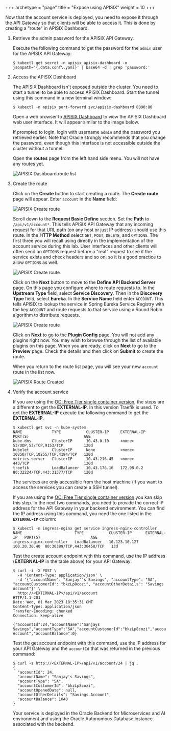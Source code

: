 +++
archetype = "page"
title = "Expose using APISIX"
weight = 10
+++

Now that the account service is deployed, you need to expose it through the API Gateway so that clients will be able to access it.  This is done by creating a "route" in APISIX Dashboard.

1. Retrieve the admin password for the APISIX API Gateway.

    Execute the following command to get the password for the `admin` user for the APISIX API Gateway:

    ```shell
    $ kubectl get secret -n apisix apisix-dashboard -o jsonpath='{.data.conf\.yaml}' | base64 -d | grep 'password:'
    ```

1. Access the APISIX Dashboard

    The APISIX Dashboard isn't exposed outside the cluster. You need to start a tunnel to be able to access APISIX Dashboard. Start the tunnel using this command in a new terminal window:

    ```shell
    $ kubectl -n apisix port-forward svc/apisix-dashboard 8090:80
    ```

    Open a web browser to [APISIX Dashboard](http://localhost:8090) to view the APISIX Dashboard web user interface.  It will appear similar to the image below.

    If prompted to login, login with username `admin` and the password you retrieved earlier. Note that Oracle strongly recommends that you change the password, even though this interface is not accessible outside the cluster without a tunnel.

    Open the **routes** page from the left hand side menu.  You will not have any routes yet.

   ![APISIX Dashboard route list](../images/obaas-apisix-route-list.png " ")

1. Create the route

    Click on the **Create** button to start creating a route.  The **Create route** page will appear. Enter `account` in the **Name** field:

    ![APISIX Create route](../images/obaas-apisix-create-route-1.png " ")

    Scroll down to the **Request Basic Define** section.  Set the **Path** to `/api/v1/account*`.  This tells APISIX API Gateway that any incoming request for that URL path (on any host or just IP address) should use this route.  In the **HTTP Method** select `GET`, `POST`, `DELETE`, and `OPTIONS`.  The first three you will recall using directly in the implementation of the account service during this lab.  User interfaces and other clients will often send an `OPTIONS` request before a "real" request to see if the service exists and check headers and so on, so it is a good practice to allow `OPTIONS` as well.

    ![APISIX Create route](../images/obaas-apisix-create-route-2.png " ")

    Click on the **Next** button to move to the **Define API Backend Server** page.  On this page you configure where to route requests to. In the **Upstream Type** field, select **Service Discovery**.  Then in the **Discovery Type** field, select **Eureka**.  In the **Service Name** field enter `ACCOUNT`.  This tells APISIX to lookup the service in Spring Eureka Service Registry with the key `ACCOUNT` and route requests to that service using a Round Robin algorithm to distribute requests.

    ![APISIX Create route](../images/obaas-apisix-create-route-3.png " ")

    Click on **Next** to go to the **Plugin Config** page.  You will not add any plugins right now.  You may wish to browse through the list of available plugins on this page.  When you are ready, click on **Next** to go to the **Preview** page.  Check the details and then click on **Submit** to create the route.

    When you return to the route list page, you will see your new `account` route in the list now.

   ![APISIX Route Created](../images/obaas-apisix-route-created.png " ")

1. Verify the account service

    If you are using the [OCI Free Tier single container version](../provision/install-free-trial.md), the steps are a different to get the **EXTERNAL-IP**. In this version Traefik is used. To get the **EXTERNAL-IP** execute the following command to get the **EXTERNAL-IP**.

    ```shell
    $ kubectl get svc -n kube-system
    NAME             TYPE           CLUSTER-IP     EXTERNAL-IP   PORT(S)                        AGE
    kube-dns         ClusterIP      10.43.0.10     <none>        53/UDP,53/TCP,9153/TCP         120d
    kubelet          ClusterIP      None           <none>        10250/TCP,10255/TCP,4194/TCP   120d
    metrics-server   ClusterIP      10.43.216.45   <none>        443/TCP                        120d
    traefik          LoadBalancer   10.43.176.16   172.98.0.2    80:32224/TCP,443:31377/TCP     120d
    ```

    The services are only accessible from the host machine (if you want to access the services you can create a SSH tunnel).

    If you are using the [OCI Free Tier single container version](../provision/install-free-trial.md) you kan skip  this step. In the next two commands, you need to provide the correct IP address for the API Gateway in your backend environment.  You can find the IP address using this command, you need the one listed in the **`EXTERNAL-IP`** column:

    ```shell
    $ kubectl -n ingress-nginx get service ingress-nginx-controller
    NAME                       TYPE           CLUSTER-IP      EXTERNAL-IP   PORT(S)                      AGE
    ingress-nginx-controller   LoadBalancer   10.123.10.127   100.20.30.40  80:30389/TCP,443:30458/TCP   13d
    ```

    Test the create account endpoint with this command, use the IP address (**EXTERNAL-IP** in the table above) for your API Gateway:

    ```shell
    $ curl -i -X POST \
      -H 'Content-Type: application/json' \
      -d '{"accountName": "Sanjay''s Savings", "accountType": "SA", "accountCustomerId": "bkzLp8cozi", "accountOtherDetails": "Savings Account"}' \
      http://<EXTERNAL-IP>/api/v1/account
    HTTP/1.1 201
    Date: Wed, 01 Mar 2023 18:35:31 GMT
    Content-Type: application/json
    Transfer-Encoding: chunked
    Connection: keep-alive

    {"accountId":24,"accountName":"Sanjays Savings","accountType":"SA","accountCustomerId":"bkzLp8cozi","accountOpenedDate":null,"accountOtherDetails":"Savings Account","accountBalance":0}
    ```

    Test the get account endpoint with this command, use the IP address for your API Gateway and the `accountId` that was returned in the previous command:

    ```shell
    $ curl -s http://<EXTERNAL-IP>/api/v1/account/24 | jq .
    {
      "accountId": 24,
      "accountName": "Sanjay's Savings",
      "accountType": "SA",
      "accountCustomerId": "bkzLp8cozi",
      "accountOpenedDate": null,
      "accountOtherDetails": "Savings Account",
      "accountBalance": 1040
    }
    ```

    Your service is deployed in the Oracle Backend for Microservices and AI environment and using the Oracle Autonomous Database instance associated with the backend.
